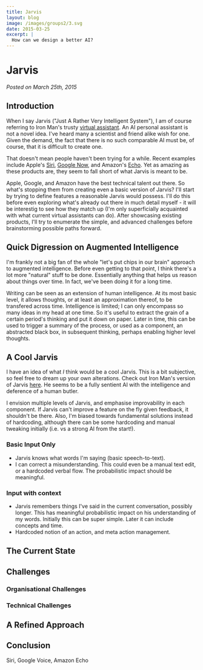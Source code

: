 ```yaml
---
title: Jarvis
layout: blog
image: /images/groups2/3.svg
date: 2015-03-25
excerpt: |
  How can we design a better AI?
---
```



# Jarvis

_Posted on March 25th, 2015_


## Introduction

When I say Jarvis ("Just A Rather Very Intelligent System"), I am of course referring to Iron Man's trusty [virtual assistant](https://en.wikipedia.org/wiki/Edwin_Jarvis).
An AI personal assistant is not a novel idea. I've heard many a scientist and friend alike wish for one. Given the demand, the fact that there is no such comparable AI must be, of course, that it is difficult to create one.

That doesn't mean people haven't been trying for a while. Recent examples include Apple's [Siri](https://en.wikipedia.org/wiki/Siri), [Google Now](https://en.wikipedia.org/wiki/Google_Now), and Amazon's [Echo](https://en.wikipedia.org/wiki/Amazon_Echo). Yet as amazing as these products are, they seem to fall short of what Jarvis is meant to be.

Apple, Google, and Amazon have the best technical talent out there. So what's stopping them from creating even a basic version of Jarvis? I'll start by trying to define features a reasonable Jarvis would possess. I'll do this before even exploring what's already out there in much detail myself - it will be interestig to see how they match up (I'm only superficially acquainted with what current virtual assistants can do). After showcasing existing products, I'll try to enumerate the simple, and advanced challenges before brainstorming possible paths forward.


## Quick Digression on Augmented Intelligence

I'm frankly not a big fan of the whole "let's put chips in our brain" approach to augmented intelligence. Before even getting to that point, I think there's a lot more "natural" stuff to be done. Essentially anything that helps us reason about things over time. In fact, we've been doing it for a long time.

Writing can be seen as an extension of human intelligence. At its most basic level, it allows thoughts, or at least an approximation thereof, to be transfered across time. Intelligence is limited; I can only encompass so many ideas in my head at one time. So it's useful to extract the grain of a certain period's thinking and put it down on paper. Later in time, this can be used to trigger a summary of the process, or used as a component, an abstracted black box, in subsequent thinking, perhaps enabling higher level thoughts.


## A Cool Jarvis

I have an idea of what _I_ think would be a cool Jarvis. This is a bit subjective, so feel free to dream up your own alterations. Check out Iron Man's version of Jarvis [here](https://www.youtube.com/watch?v=ZwOxM0-byvc). He seems to be a fully sentient AI with the intelligence and deference of a human butler.


I envision multiple levels of Jarvis, and emphasise improvability in each component. If Jarvis can't improve a feature on the fly given feedback, it shouldn't be there. Also, I'm biased towards fundamental solutions instead of hardcoding, although there can be some hardcoding and manual tweaking initially (i.e. vs a strong AI from the start!).

### Basic Input Only

- Jarvis knows what words I'm saying (basic speech-to-text).
- I can correct a misunderstanding. This could even be a manual text edit, or a hardcoded verbal flow. The probabilistic impact should be meaningful.

### Input with context

- Jarvis remembers things I've said in the current conversation, possibly longer. This has meaningful probabilistic impact on his understanding of my words. Initially this can be super simple. Later it can include concepts and time.
- Hardcoded notion of an action, and meta action management.

### 


## The Current State

## Challenges

### Organisational Challenges

### Technical Challenges

## A Refined Approach

## Conclusion



Siri, Google Voice, Amazon Echo